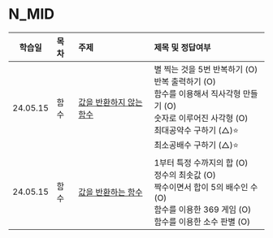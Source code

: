 # N_MID

|  학습일  | 목차 | 주제                                                               | 제목 및 정답여부                                                                                                                                                                |
| :------: | :--- | :----------------------------------------------------------------- | :------------------------------------------------------------------------------------------------------------------------------------------------------------------------------ |
| 24.05.15 | 함수 | [값을 반환하지 않는 함수](./함수/값을%20반환하지%20않는%20함수.js) | 별 찍는 것을 5번 반복하기 (O)<br>반복 출력하기 (O)<br>함수를 이용해서 직사각형 만들기 (O)<br>숫자로 이루어진 사각형 (O)<br>최대공약수 구하기 (△)⭐️<br>최소공배수 구하기 (△)⭐️ |
| 24.05.15 | 함수 | [값을 반환하는 함수](./함수/값을%20반환하는%20함수.js)             | 1부터 특정 수까지의 합 (O)<br>정수의 최솟값 (O)<br>짝수이면서 합이 5의 배수인 수 (O)<br>함수를 이용한 369 게임 (O)<br>함수를 이용한 소수 판별 (O)<br>                           |
